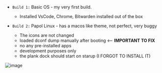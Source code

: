 - `Build 1:` Basic OS - my very first build.
  - Installed VsCode, Chrome, Bitwarden installed out of the box


- `Build 2:` Papol Linux - has a macos like theme, not perfect, very buggy 
  - The icons are not changed
  - loaded dconf dump manually after booting <-- **IMPORTANT TO FIX**
  - no any pre-installed apps
  - development purposes only
  - the plank dock should start on starup (I FORGOT TO INSTALL IT)
  
![image](https://user-images.githubusercontent.com/36286877/200657339-3a9a0473-6e3a-4159-95f7-4dc4c16ea2dd.png)
